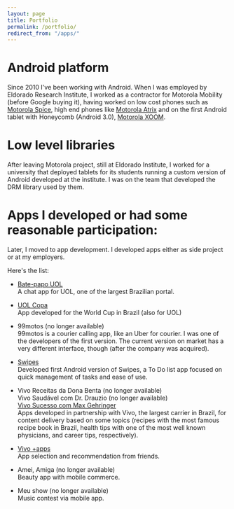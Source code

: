 ```yaml
---
layout: page
title: Portfolio
permalink: /portfolio/
redirect_from: "/apps/"
---
```


# Android platform

Since 2010 I've been working with Android. When I was employed by Eldorado
Research Institute, I worked as a contractor for Motorola Mobility (before
Google buying it), having worked on low cost phones such as [Motorola Spice](http://www.gsmarena.com/motorola_spice_xt300-3540.php), high end phones like [Motorola Atrix](http://www.gsmarena.com/motorola_atrix-3709.php) and on the first Android tablet with Honeycomb (Android 3.0), [Motorola XOOM](http://www.gsmarena.com/motorola_xoom_mz604-3833.php).

# Low level libraries

After leaving Motorola project, still at Eldorado Institute, I worked for
a university that deployed tablets for its students running a custom version of
Android developed at the institute. I was on the team that developed the DRM
library used by them.

# Apps I developed or had some reasonable participation:

Later, I moved to app development. I developed apps either as side project or
at my employers.

Here's the list:

* [Bate-papo UOL](https://play.google.com/store/apps/details?id=br.com.uol.batepapo)  
  A chat app for UOL, one of the largest Brazilian portal.

* [UOL Copa](https://play.google.com/store/apps/details?id=br.org.eldorado.uolcopa)  
  App developed for the World Cup in Brazil (also for UOL)

* 99motos (no longer available)  
  99motos is a courier calling app, like an Uber for courier. I was one of the
  developers of the first version. The current version on market has a very
  different interface, though (after the company was acquired).

* [Swipes](http://www.swipesapp.com)  
  Developed first Android version of Swipes, a To Do list app focused on quick
  management of tasks and ease of use.

* Vivo Receitas da Dona Benta (no longer available)  
  Vivo Saudável com Dr.  Drauzio (no longer available)  
  [Vivo Sucesso com Max Gehringer](https://play.google.com/store/apps/details?id=com.movile.android.learning.maxgehringer)  
  Apps developed in partnership with Vivo, the largest carrier in Brazil, for
  content delivery based on some topics (recipes with the most famous recipe
  book in Brazil, health tips with one of the most well known physicians, and
  career tips, respectively).

* [Vivo +apps](https://play.google.com/store/apps/details?id=com.movile.android.appsvivo)  
  App selection and recommendation from friends.

* Amei, Amiga (no longer available)  
  Beauty app with mobile commerce.

* Meu show (no longer available)  
  Music contest via mobile app.

